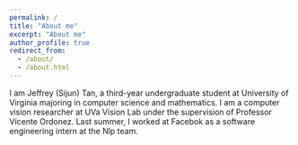```yaml
---
permalink: /
title: "About me"
excerpt: "About me"
author_profile: true
redirect_from:
  - /about/
  - /about.html
---
```


I am Jeffrey (Sijun) Tan, a third-year undergraduate student at University of Virginia majoring in computer science and mathematics. I am a computer vision researcher at UVa Vision Lab under the supervision of Professor Vicente Ordonez. Last summer, I worked at Facebok as a software engineering intern at the Nlp team.
